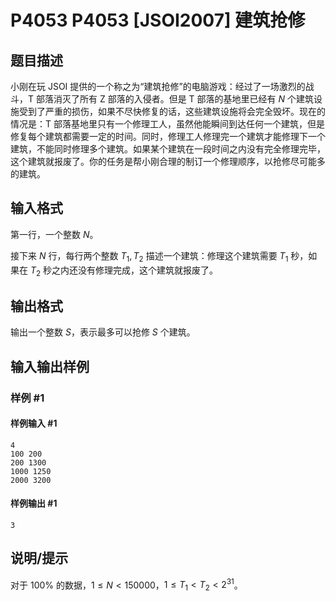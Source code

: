 # P4053 P4053 [JSOI2007] 建筑抢修

## 题目描述

小刚在玩 JSOI 提供的一个称之为“建筑抢修”的电脑游戏：经过了一场激烈的战斗，T 部落消灭了所有 Z 部落的入侵者。但是 T 部落的基地里已经有 $N$ 个建筑设施受到了严重的损伤，如果不尽快修复的话，这些建筑设施将会完全毁坏。现在的情况是：T 部落基地里只有一个修理工人，虽然他能瞬间到达任何一个建筑，但是修复每个建筑都需要一定的时间。同时，修理工人修理完一个建筑才能修理下一个建筑，不能同时修理多个建筑。如果某个建筑在一段时间之内没有完全修理完毕，这个建筑就报废了。你的任务是帮小刚合理的制订一个修理顺序，以抢修尽可能多的建筑。


## 输入格式

第一行，一个整数 $N$。

接下来 $N$ 行，每行两个整数 $T_1,T_2$ 描述一个建筑：修理这个建筑需要 $T_1$ 秒，如果在 $T_2$ 秒之内还没有修理完成，这个建筑就报废了。


## 输出格式

输出一个整数 $S$，表示最多可以抢修 $S$ 个建筑。


## 输入输出样例

### 样例 #1

#### 样例输入 #1

```
4
100 200
200 1300
1000 1250
2000 3200
```

#### 样例输出 #1

```
3
```

## 说明/提示

对于 $100 \%$ 的数据，$1 \le N < 150000$，$1 \le T_1 < T_2 < 2^{31}$。
